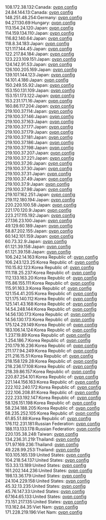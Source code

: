 108.172.38.132:Canada: [ovpn config](vpn/108_172_38_132.ovpn)  
24.84.144.13:Canada: [ovpn config](vpn/24_84_144_13.ovpn)  
148.251.48.254:Germany: [ovpn config](vpn/148_251_48_254.ovpn)  
94.27.130.69:Hungary: [ovpn config](vpn/94_27_130_69.ovpn)  
113.154.24.120:Japan: [ovpn config](vpn/113_154_24_120.ovpn)  
114.159.134.110:Japan: [ovpn config](vpn/114_159_134_110.ovpn)  
116.82.140.64:Japan: [ovpn config](vpn/116_82_140_64.ovpn)  
118.8.34.183:Japan: [ovpn config](vpn/118_8_34_183.ovpn)  
121.117.144.45:Japan: [ovpn config](vpn/121_117_144_45.ovpn)  
122.217.84.184:Japan: [ovpn config](vpn/122_217_84_184.ovpn)  
123.223.109.151:Japan: [ovpn config](vpn/123_223_109_151.ovpn)  
124.142.91.53:Japan: [ovpn config](vpn/124_142_91_53.ovpn)  
126.100.205.169:Japan: [ovpn config](vpn/126_100_205_169.ovpn)  
139.101.144.123:Japan: [ovpn config](vpn/139_101_144_123.ovpn)  
14.101.4.186:Japan: [ovpn config](vpn/14_101_4_186.ovpn)  
150.249.55.92:Japan: [ovpn config](vpn/150_249_55_92.ovpn)  
153.150.131.109:Japan: [ovpn config](vpn/153_150_131_109.ovpn)  
153.151.173.122:Japan: [ovpn config](vpn/153_151_173_122.ovpn)  
153.231.171.16:Japan: [ovpn config](vpn/153_231_171_16.ovpn)  
160.86.117.204:Japan: [ovpn config](vpn/160_86_117_204.ovpn)  
219.100.37.114:Japan: [ovpn config](vpn/219_100_37_114.ovpn)  
219.100.37.146:Japan: [ovpn config](vpn/219_100_37_146.ovpn)  
219.100.37.163:Japan: [ovpn config](vpn/219_100_37_163.ovpn)  
219.100.37.177:Japan: [ovpn config](vpn/219_100_37_177.ovpn)  
219.100.37.179:Japan: [ovpn config](vpn/219_100_37_179.ovpn)  
219.100.37.181:Japan: [ovpn config](vpn/219_100_37_181.ovpn)  
219.100.37.186:Japan: [ovpn config](vpn/219_100_37_186.ovpn)  
219.100.37.198:Japan: [ovpn config](vpn/219_100_37_198.ovpn)  
219.100.37.207:Japan: [ovpn config](vpn/219_100_37_207.ovpn)  
219.100.37.221:Japan: [ovpn config](vpn/219_100_37_221.ovpn)  
219.100.37.26:Japan: [ovpn config](vpn/219_100_37_26.ovpn)  
219.100.37.30:Japan: [ovpn config](vpn/219_100_37_30.ovpn)  
219.100.37.31:Japan: [ovpn config](vpn/219_100_37_31.ovpn)  
219.100.37.49:Japan: [ovpn config](vpn/219_100_37_49.ovpn)  
219.100.37.9:Japan: [ovpn config](vpn/219_100_37_9.ovpn)  
219.100.37.98:Japan: [ovpn config](vpn/219_100_37_98.ovpn)  
219.107.162.251:Japan: [ovpn config](vpn/219_107_162_251.ovpn)  
219.112.180.194:Japan: [ovpn config](vpn/219_112_180_194.ovpn)  
220.220.100.58:Japan: [ovpn config](vpn/220_220_100_58.ovpn)  
221.170.120.9:Japan: [ovpn config](vpn/221_170_120_9.ovpn)  
223.217.115.192:Japan: [ovpn config](vpn/223_217_115_192.ovpn)  
27.136.23.100:Japan: [ovpn config](vpn/27_136_23_100.ovpn)  
49.129.60.189:Japan: [ovpn config](vpn/49_129_60_189.ovpn)  
58.87.202.155:Japan: [ovpn config](vpn/58_87_202_155.ovpn)  
60.142.101.159:Japan: [ovpn config](vpn/60_142_101_159.ovpn)  
60.73.32.9:Japan: [ovpn config](vpn/60_73_32_9.ovpn)  
61.121.39.158:Japan: [ovpn config](vpn/61_121_39_158.ovpn)  
61.121.39.158:Japan: [ovpn config](vpn/61_121_39_158.ovpn)  
106.242.14.163:Korea Republic of: [ovpn config](vpn/106_242_14_163.ovpn)  
106.243.123.25:Korea Republic of: [ovpn config](vpn/106_243_123_25.ovpn)  
110.15.82.123:Korea Republic of: [ovpn config](vpn/110_15_82_123.ovpn)  
111.118.25.237:Korea Republic of: [ovpn config](vpn/111_118_25_237.ovpn)  
112.133.163.20:Korea Republic of: [ovpn config](vpn/112_133_163_20.ovpn)  
115.86.155.111:Korea Republic of: [ovpn config](vpn/115_86_155_111.ovpn)  
115.91.163.3:Korea Republic of: [ovpn config](vpn/115_91_163_3.ovpn)  
121.154.41.205:Korea Republic of: [ovpn config](vpn/121_154_41_205.ovpn)  
121.175.140.112:Korea Republic of: [ovpn config](vpn/121_175_140_112.ovpn)  
125.141.43.168:Korea Republic of: [ovpn config](vpn/125_141_43_168.ovpn)  
14.54.248.144:Korea Republic of: [ovpn config](vpn/14_54_248_144.ovpn)  
14.56.130.173:Korea Republic of: [ovpn config](vpn/14_56_130_173.ovpn)  
14.56.130.173:Korea Republic of: [ovpn config](vpn/14_56_130_173.ovpn)  
175.124.29.149:Korea Republic of: [ovpn config](vpn/175_124_29_149.ovpn)  
183.106.14.124:Korea Republic of: [ovpn config](vpn/183_106_14_124.ovpn)  
1.237.19.89:Korea Republic of: [ovpn config](vpn/1_237_19_89.ovpn)  
1.254.186.7:Korea Republic of: [ovpn config](vpn/1_254_186_7.ovpn)  
210.179.16.236:Korea Republic of: [ovpn config](vpn/210_179_16_236.ovpn)  
211.177.94.249:Korea Republic of: [ovpn config](vpn/211_177_94_249.ovpn)  
211.216.15.51:Korea Republic of: [ovpn config](vpn/211_216_15_51.ovpn)  
218.158.129.28:Korea Republic of: [ovpn config](vpn/218_158_129_28.ovpn)  
218.236.17.108:Korea Republic of: [ovpn config](vpn/218_236_17_108.ovpn)  
218.39.86.157:Korea Republic of: [ovpn config](vpn/218_39_86_157.ovpn)  
220.87.254.101:Korea Republic of: [ovpn config](vpn/220_87_254_101.ovpn)  
221.144.156.163:Korea Republic of: [ovpn config](vpn/221_144_156_163.ovpn)  
222.102.240.172:Korea Republic of: [ovpn config](vpn/222_102_240_172.ovpn)  
222.106.208.81:Korea Republic of: [ovpn config](vpn/222_106_208_81.ovpn)  
222.233.192.147:Korea Republic of: [ovpn config](vpn/222_233_192_147.ovpn)  
58.126.151.198:Korea Republic of: [ovpn config](vpn/58_126_151_198.ovpn)  
58.234.188.205:Korea Republic of: [ovpn config](vpn/58_234_188_205.ovpn)  
58.235.252.105:Korea Republic of: [ovpn config](vpn/58_235_252_105.ovpn)  
61.85.51.88:Korea Republic of: [ovpn config](vpn/61_85_51_88.ovpn)  
176.112.231.181:Russian Federation: [ovpn config](vpn/176_112_231_181.ovpn)  
188.113.133.178:Russian Federation: [ovpn config](vpn/188_113_133_178.ovpn)  
220.135.38.248:Taiwan: [ovpn config](vpn/220_135_38_248.ovpn)  
134.236.31.219:Thailand: [ovpn config](vpn/134_236_31_219.ovpn)  
171.97.169.236:Thailand: [ovpn config](vpn/171_97_169_236.ovpn)  
49.228.99.253:Thailand: [ovpn config](vpn/49_228_99_253.ovpn)  
103.105.165.139:United States: [ovpn config](vpn/103_105_165_139.ovpn)  
104.218.54.137:United States: [ovpn config](vpn/104_218_54_137.ovpn)  
153.33.13.189:United States: [ovpn config](vpn/153_33_13_189.ovpn)  
161.202.144.236:United States: [ovpn config](vpn/161_202_144_236.ovpn)  
198.13.36.179:United States: [ovpn config](vpn/198_13_36_179.ovpn)  
24.104.229.158:United States: [ovpn config](vpn/24_104_229_158.ovpn)  
45.32.13.235:United States: [ovpn config](vpn/45_32_13_235.ovpn)  
45.76.147.33:United States: [ovpn config](vpn/45_76_147_33.ovpn)  
67.164.65.133:United States: [ovpn config](vpn/67_164_65_133.ovpn)  
73.151.217.135:United States: [ovpn config](vpn/73_151_217_135.ovpn)  
113.162.84.35:Viet Nam: [ovpn config](vpn/113_162_84_35.ovpn)  
171.228.219.196:Viet Nam: [ovpn config](vpn/171_228_219_196.ovpn)  
